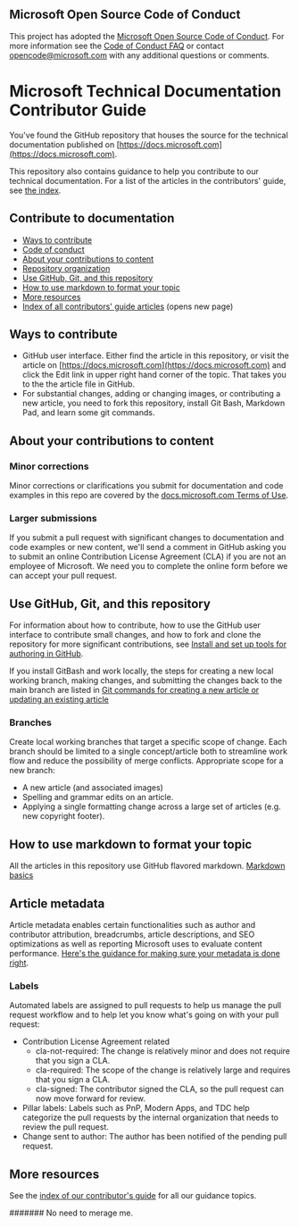 ## Microsoft Open Source Code of Conduct

This project has adopted the [Microsoft Open Source Code of Conduct](https://opensource.microsoft.com/codeofconduct/).
For more information see the [Code of Conduct FAQ](https://opensource.microsoft.com/codeofconduct/faq/) or contact [opencode@microsoft.com](mailto:opencode@microsoft.com) with any additional questions or comments.

# Microsoft Technical Documentation Contributor Guide
You've found the GitHub repository that houses the source for the technical documentation published on [https://docs.microsoft.com](https://docs.microsoft.com).

This repository also contains guidance to help you contribute to our technical documentation. For a list of the articles in the contributors' guide, see [the index](https://github.com/MicrosoftDocs/azure-docs/blob/master/contributor-guide/contributor-guide-index.md).

## Contribute to documentation

* [Ways to contribute](#ways-to-contribute)
* [Code of conduct](#code-of-conduct)
* [About your contributions to content](#about-your-contributions-to-azure-content)
* [Repository organization](#repository-organization)
* [Use GitHub, Git, and this repository](#use-github-git-and-this-repository)
* [How to use markdown to format your topic](#how-to-use-markdown-to-format-your-topic)
* [More resources](#more-resources)
* [Index of all contributors' guide articles](contributor-guide/contributor-guide-index.md) (opens new page)

## Ways to contribute

* GitHub user interface. Either find the article in this repository, or visit the article on [https://docs.microsoft.com](https://docs.microsoft.com) and click the Edit link in upper right hand corner of the topic. That takes you to the the article file in GitHub.
* For substantial changes, adding or changing images, or contributing a new article, you need to fork this repository, install Git Bash, Markdown Pad, and learn some git commands.

## About your contributions to content
### Minor corrections
Minor corrections or clarifications you submit for documentation and code examples in this repo are covered by the [docs.microsoft.com Terms of Use](https://docs.microsoft.com/legal/termsofuse).

### Larger submissions
If you submit a pull request with significant changes to documentation and code examples or new content, we'll send a comment in GitHub asking you to submit an online Contribution License Agreement (CLA) if you are not an employee of Microsoft. We need you to complete the online form before we can accept your pull request.

## Use GitHub, Git, and this repository
For information about how to contribute, how to use the GitHub user interface to contribute small changes, and how to fork and clone the repository for more significant contributions, see [Install and set up tools for authoring in GitHub](https://github.com/MicrosoftDocs/azure-docs/blob/master/contributor-guide/tools-and-setup.md).

If you install GitBash and work locally, the steps for creating a new local working branch, making changes, and submitting the changes back to the main branch are listed in [Git commands for creating a new article or updating an existing article](https://github.com/MicrosoftDocs/azure-docs/blob/master/contributor-guide/git-commands-for-master.md)

### Branches
Create local working branches that target a specific scope of change. Each branch should be limited to a single concept/article both to streamline work flow and reduce the possibility of merge conflicts. Appropriate scope for a new branch:

* A new article (and associated images)
* Spelling and grammar edits on an article.
* Applying a single formatting change across a large set of articles (e.g. new copyright footer).

## How to use markdown to format your topic
All the articles in this repository use GitHub flavored markdown. [Markdown basics](https://help.github.com/articles/getting-started-with-writing-and-formatting-on-github/)


## Article metadata
Article metadata enables certain functionalities such as author and contributor attribution, breadcrumbs, article descriptions, and SEO optimizations as well as reporting Microsoft uses to evaluate content performance. [Here's the guidance for making sure your metadata is done right](contributor-guide/article-metadata.md).

### Labels
Automated labels are assigned to pull requests to help us manage the pull request workflow and to help let you know what's going on with your pull request:

* Contribution License Agreement related
  * cla-not-required: The change is relatively minor and does not require that you sign a CLA.
  * cla-required: The scope of the change is relatively large and requires that you sign a CLA.
  * cla-signed: The contributor signed the CLA, so the pull request can now move forward for review.
* Pillar labels: Labels such as PnP, Modern Apps, and TDC help categorize the pull requests by the internal organization that needs to review the pull request.
* Change sent to author: The author has been notified of the pending pull request.

## More resources
See the [index of our contributor's guide](https://github.com/MicrosoftDocs/azure-docs/blob/master/contributor-guide/contributor-guide-index.md) for all our guidance topics.


####### No need to merage me.

